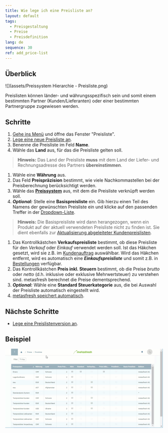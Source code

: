 ```yaml
---
title: Wie lege ich eine Preisliste an?
layout: default
tags:
  - Preisgestaltung
  - Preise
  - Preisdefinition
lang: de
sequence: 30
ref: add_price-list
---
```


## Überblick
![](assets/Preissystem Hierarchie - Preisliste.png)

Preislisten können länder- und währungsspezifisch sein und somit einem bestimmten Partner (Kunden/Lieferanten) oder einer bestimmten Partnergruppe zugewiesen werden.

## Schritte
1. [Gehe ins Menü](Menu) und öffne das Fenster "Preisliste".
1. [Lege eine neue Preisliste an](Neuer_Datensatz_Fenster_Webui).
1. Benenne die Preisliste im Feld **Name**.
1. Wähle das **Land** aus, für das die Preisliste gelten soll.
 >**Hinweis:** Das Land der Preisliste **muss** mit dem Land der Liefer- und Rechnungsadresse des Partners **übereinstimmen**.

1. Wähle eine **Währung** aus.
1. Das Feld **Preispräzision** bestimmt, wie viele Nachkommastellen bei der Preisberechnung berücksichtigt werden.
1. Wähle das [**Preissystem**](Preissystem_anlegen) aus, mit dem die Preisliste verknüpft werden soll.
1. ***Optional:*** Stelle eine **Basispreisliste** ein. Gib hierzu einen Teil des Namens der gewünschten Preisliste ein und klicke auf den passenden Treffer in der [Dropdown-Liste](Keyboard_Shortcuts_Liste).
 >**Hinweis:** Die Basispreisliste wird dann herangezogen, wenn ein Produkt auf der aktuell verwendeten Preisliste nicht zu finden ist. Sie dient ebenfalls zur [Aktualisierung abgeleiteter Kundenpreislisten](Abgeleitete_PLV_aktualisieren).

1. Das Kontrollkästchen **Verkaufspreisliste** bestimmt, ob diese Preisliste für den *Verkauf* oder *Einkauf* verwendet werden soll. Ist das Häkchen gesetzt, wird sie z.B. im [Kundenauftrag](Auftrag_erfassen) auswählbar. Wird das Häkchen entfernt, wird es automatisch eine ***Einkaufspreisliste*** und somit z.B. in [Bestellungen](Bestellung_erfassen) verfügbar.
1. Das Kontrollkästchen **Preis inkl. Steuern** bestimmt, ob die Preise *brutto* oder *netto* (d.h. inklusive oder exklusive Mehrwertsteuer) zu verstehen sind. metasfresh berechnet die Preise dementsprechend.
1. ***Optional:*** Wähle eine **Standard Steuerkategorie** aus, die bei Auswahl der Preisliste automatisch eingestellt wird.
1. [metasfresh speichert automatisch](Speicheranzeige).

## Nächste Schritte
- [Lege eine Preislistenversion an](Preislistenversion_anlegen).

## Beispiel
![](assets/Preisliste_anlegen.gif)
